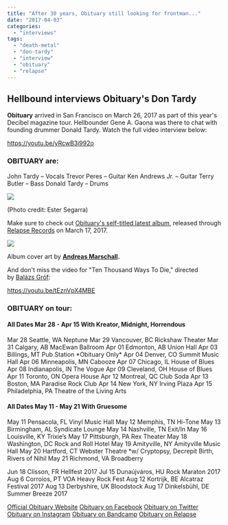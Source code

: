 ```yaml
---
title: "After 30 years, Obituary still looking for frontman..."
date: "2017-04-03"
categories: 
  - "interviews"
tags: 
  - "death-metal"
  - "don-tardy"
  - "interview"
  - "obituary"
  - "relapse"
---
```


## Hellbound interviews Obituary's Don Tardy

**Obituary** arrived in San Francisco on March 26, 2017 as part of this year's Decibel magazine tour. Hellbounder Gene A. Gaona was there to chat with founding drummer Donald Tardy. Watch the full video interview below:

https://youtu.be/yRcwB3i992o

### OBITUARY are:

John Tardy – Vocals Trevor Peres – Guitar Ken Andrews Jr. – Guitar Terry Butler – Bass Donald Tardy – Drums

![](https://hellbound.ca/wp-content/uploads/2017/04/Obituary-EsterSegarra-6069.jpg)

(Photo credit: Ester Segarra)

Make sure to check out [Obituary's self-titled latest album](http://www.relapse.com/obituary-obituary/), released through [Relapse Records](http://store.relapse.com/) on March 17, 2017.

![](https://hellbound.ca/wp-content/uploads/2017/04/Obituary-cover.jpg)

Album cover art by **[Andreas Marschall](http://marschall-arts.com/).**

And don't miss the video for "Ten Thousand Ways To Die," directed by [Balázs Gróf](http://grofbalazs.hu/):

https://youtu.be/tEznVpX4MBE

### OBITUARY on tour:

#### All Dates Mar 28 - Apr 15 With Kreator, Midnight, Horrendous

Mar 28 Seattle, WA Neptune Mar 29 Vancouver, BC Rickshaw Theater Mar 31 Calgary, AB MacEwan Ballroom Apr 01 Edmonton, AB Union Hall Apr 03 Billings, MT Pub Station \*Obituary Only\* Apr 04 Denver, CO Summit Music Hall Apr 06 Minneapolis, MN Cabooze Apr 07 Chicago, IL House of Blues Apr 08 Indianapolis, IN The Vogue Apr 09 Cleveland, OH House of Blues Apr 11 Toronto, ON Opera House Apr 12 Montreal, QC Club Soda Apr 13 Boston, MA Paradise Rock Club Apr 14 New York, NY Irving Plaza Apr 15 Philadelphia, PA Theatre of the Living Arts

#### All Dates May 11 - May 21 With Gruesome

May 11 Pensacola, FL Vinyl Music Hall May 12 Memphis, TN Hi-Tone May 13 Birmingham, AL Syndicate Lounge May 14 Nashville, TN Exit/In May 16 Louisville, KY Trixie’s May 17 Pittsburgh, PA Rex Theater May 18 Washington, DC Rock and Roll Hotel May 19 Amityville, NY Amityville Music Hall May 20 Hartford, CT Webster Theatre \*w/ Cryptopsy, Decrepit Birth, Rivers of Nihil May 21 Richmond, VA Broadberry

Jun 18 Clisson, FR Hellfest 2017 Jul 15 Dunaújváros, HU Rock Maraton 2017 Aug 6 Corroios, PT VOA Heavy Rock Fest Aug 12 Kortrijk, BE Alcatraz Festival 2017 Aug 13 Derbyshire, UK Bloodstock Aug 17 Dinkelsbühl, DE Summer Breeze 2017

[Official Obituary Website](http://www.obituary.cc/) [Obituary on Facebook](https://www.facebook.com/ObituaryBand) [Obituary on Twitter](https://twitter.com/obituarytheband) [Obituary on Instagram](https://www.instagram.com/obituaryband/) [Obituary on Bandcamp](https://obituary.bandcamp.com/) [Obituary on Relapse](https://www.relapse.com/obituary-obituary/)
